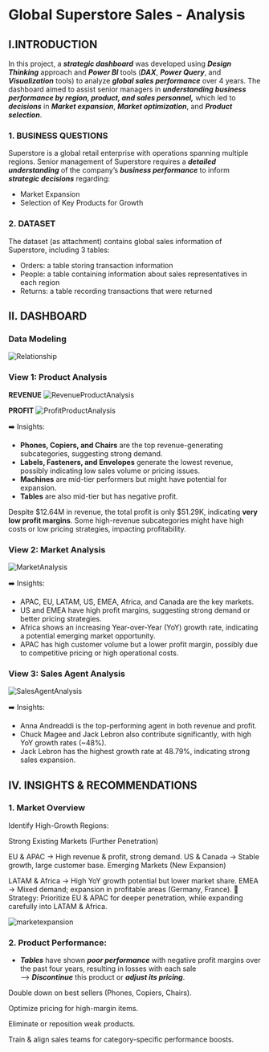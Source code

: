 # Global Superstore Sales - Analysis
## **I.INTRODUCTION**
In this project, a **_strategic dashboard_** was developed using _**Design Thinking**_ approach and _**Power BI**_ tools (**_DAX_**, **_Power Query_**, and **_Visualization_** tools) to analyze **_global sales performance_** over 4 years. The dashboard aimed to assist senior managers in **_understanding business performance by region, product, and sales personnel,_** which led to **_decisions_** in **_Market expansion_**, **_Market optimization_**, and **_Product selection_**.

### **1. BUSINESS QUESTIONS**
Superstore is a global retail enterprise with operations spanning multiple regions. Senior management of Superstore requires a ***detailed understanding*** of the company’s ***business performance*** to inform ***strategic decisions*** regarding:
  - Market Expansion
  - Selection of Key Products for Growth

### **2. DATASET**
The dataset (as attachment) contains global sales information of Superstore, including 3 tables:
- Orders: a table storing transaction information
- People: a table containing information about sales representatives in each region
- Returns: a table recording transactions that were returned

## **II. DASHBOARD**
### **Data Modeling**
![Relationship](https://github.com/user-attachments/assets/8c5302d8-5cc5-4ad3-886e-7218551831c1)

### **View 1: Product Analysis**
**REVENUE**
![RevenueProductAnalysis](https://github.com/user-attachments/assets/a8e62dd6-d536-4588-b69a-104b53ed900f)


**PROFIT**
![ProfitProductAnalysis](https://github.com/user-attachments/assets/d22c278a-0c34-4fb0-97be-0cbc7e640534)




➡️ Insights:

* **Phones, Copiers, and Chairs** are the top revenue-generating subcategories, suggesting strong demand.
* **Labels, Fasteners, and Envelopes** generate the lowest revenue, possibly indicating low sales volume or pricing issues.
* **Machines** are mid-tier performers but might have potential for expansion.
* **Tables** are also mid-tier but has negative profit.

Despite $12.64M in revenue, the total profit is only $51.29K, indicating **very low profit margins**.
Some high-revenue subcategories might have high costs or low pricing strategies, impacting profitability.


### **View 2: Market Analysis**
![MarketAnalysis](https://github.com/user-attachments/assets/81b0875c-267a-4e5a-afa5-f1bc1d25d8e0)

➡️ Insights:
* APAC, EU, LATAM, US, EMEA, Africa, and Canada are the key markets.
* US and EMEA have high profit margins, suggesting strong demand or better pricing strategies.
* Africa shows an increasing Year-over-Year (YoY) growth rate, indicating a potential emerging market opportunity.
* APAC has high customer volume but a lower profit margin, possibly due to competitive pricing or high operational costs.


### **View 3: Sales Agent Analysis**
![SalesAgentAnalysis](https://github.com/user-attachments/assets/3e3b04c1-6caa-4880-bfc2-8c026c5c557f)

➡️ Insights:
* Anna Andreaddi is the top-performing agent in both revenue and profit.
* Chuck Magee and Jack Lebron also contribute significantly, with high YoY growth rates (~48%).
* Jack Lebron has the highest growth rate at 48.79%, indicating strong sales expansion.

## **IV. INSIGHTS & RECOMMENDATIONS**
### 1. Market Overview
Identify High-Growth Regions:

Strong Existing Markets (Further Penetration)

EU & APAC → High revenue & profit, strong demand.
US & Canada → Stable growth, large customer base.
Emerging Markets (New Expansion)

LATAM & Africa → High YoY growth potential but lower market share.
EMEA → Mixed demand; expansion in profitable areas (Germany, France).
📌 Strategy: Prioritize EU & APAC for deeper penetration, while expanding carefully into LATAM & Africa.

![marketexpansion](https://github.com/user-attachments/assets/6084a287-a46e-47a9-aa37-c6321de48cb7)



### 2. Product Performance: 
  - **_Tables_** have shown **_poor performance_** with negative profit margins over the past four years, resulting in losses with each sale <br>--> **_Discontinue_** this product or **_adjust its pricing_**.

Double down on best sellers (Phones, Copiers, Chairs).

Optimize pricing for high-margin items.

Eliminate or reposition weak products.

Train & align sales teams for category-specific performance boosts.
